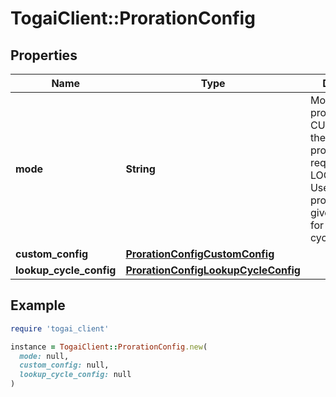 # TogaiClient::ProrationConfig

## Properties

| Name | Type | Description | Notes |
| ---- | ---- | ----------- | ----- |
| **mode** | **String** | Mode to get the proration - CUSTOM: Use the proration provided in the request - LOOKUP_CYCLE: Use the proration of a given account for the specified cycle  |  |
| **custom_config** | [**ProrationConfigCustomConfig**](ProrationConfigCustomConfig.md) |  | [optional] |
| **lookup_cycle_config** | [**ProrationConfigLookupCycleConfig**](ProrationConfigLookupCycleConfig.md) |  | [optional] |

## Example

```ruby
require 'togai_client'

instance = TogaiClient::ProrationConfig.new(
  mode: null,
  custom_config: null,
  lookup_cycle_config: null
)
```


